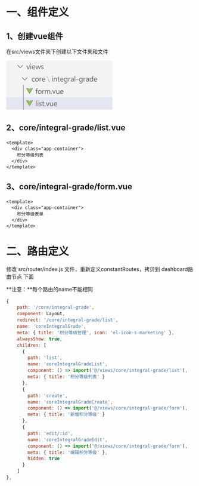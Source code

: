 # 一、组件定义

## 1、创建vue组件

在src/views文件夹下创建以下文件夹和文件

![img](../../images/eaee0d79-6062-45ee-b09d-5ccc2b2e158a.png)

## 2、core/integral-grade/list.vue
```vue
<template>
  <div class="app-container">
    积分等级列表
  </div>
</template>
```

## 3、core/integral-grade/form.vue
```vue
<template>
  <div class="app-container">
    积分等级表单
  </div>
</template>
```

# 二、路由定义

修改 src/router/index.js 文件，重新定义constantRoutes，拷贝到 dashboard路由节点 下面

**注意：**每个路由的name不能相同
```js
{
    path: '/core/integral-grade',
    component: Layout,
    redirect: '/core/integral-grade/list',
    name: 'coreIntegralGrade',
    meta: { title: '积分等级管理', icon: 'el-icon-s-marketing' },
    alwaysShow: true,
    children: [
      {
        path: 'list',
        name: 'coreIntegralGradeList',
        component: () => import('@/views/core/integral-grade/list'),
        meta: { title: '积分等级列表' }
      },
      {
        path: 'create',
        name: 'coreIntegralGradeCreate',
        component: () => import('@/views/core/integral-grade/form'),
        meta: { title: '新增积分等级' }
      },
      {
        path: 'edit/:id',
        name: 'coreIntegralGradeEdit',
        component: () => import('@/views/core/integral-grade/form'),
        meta: { title: '编辑积分等级' },
        hidden: true
      }
    ]
},
```